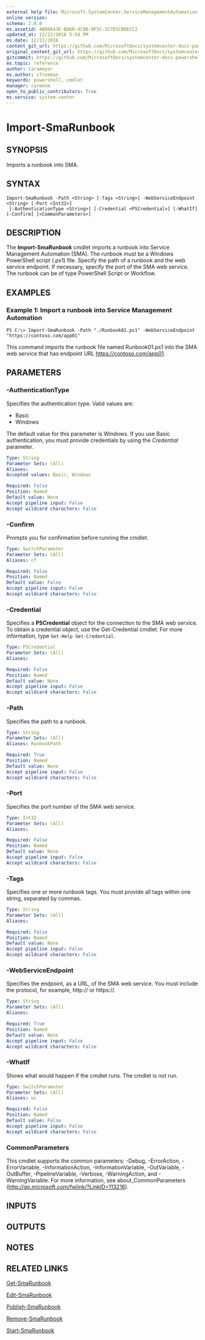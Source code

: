 ```yaml
---
external help file: Microsoft.SystemCenter.ServiceManagementAutomation.dll-Help.xml
online version: 
schema: 2.0.0
ms.assetid: 4B08643E-BD68-4C8B-9F5C-1C7E5CB8ECC2
updated_at: 12/22/2016 5:54 PM
ms.date: 12/22/2016
content_git_url: https://github.com/MicrosoftDocs/systemcenter-docs-powershell/blob/live/systemcenter-cmdlets/SystemCenter2016/ServiceManagementAutomation/vlatest/Import-SmaRunbook.md
original_content_git_url: https://github.com/MicrosoftDocs/systemcenter-docs-powershell/blob/live/systemcenter-cmdlets/SystemCenter2016/ServiceManagementAutomation/vlatest/Import-SmaRunbook.md
gitcommit: https://github.com/MicrosoftDocs/systemcenter-docs-powershell/blob/17c3a51bd892aad46c731d9f381f0704b4815004/systemcenter-cmdlets/SystemCenter2016/ServiceManagementAutomation/vlatest/Import-SmaRunbook.md
ms.topic: reference
author: tarameyer
ms.author: cfreeman
keywords: powershell, cmdlet
manager: carmonm
open_to_public_contributors: True
ms.service: system-center
---
```


# Import-SmaRunbook

## SYNOPSIS
Imports a runbook into SMA.

## SYNTAX

```
Import-SmaRunbook -Path <String> [-Tags <String>] -WebServiceEndpoint <String> [-Port <Int32>]
 [-AuthenticationType <String>] [-Credential <PSCredential>] [-WhatIf] [-Confirm] [<CommonParameters>]
```

## DESCRIPTION
The **Import-SmaRunbook** cmdlet imports a runbook into Service Management Automation (SMA).
The runbook must be a Windows PowerShell script (.ps1) file.
Specify the path of a runbook and the web service endpoint.
If necessary, specify the port of the SMA web service.
The runbook can be of type PowerShell Script or Workflow.

## EXAMPLES

### Example 1: Import a runbook into Service Management Automation
```
PS C:\> Import-SmaRunbook -Path "./Runbook01.ps1" -WebServiceEndpoint "https://contoso.com/app01"
```

This command imports the runbook file named Runbook01.ps1 into the SMA web service that has endpoint URL https://contoso.com/app01.

## PARAMETERS

### -AuthenticationType
Specifies the authentication type.
Valid values are: 

- Basic
- Windows

The default value for this parameter is Windows.
If you use Basic authentication, you must provide credentials by using the *Credential* parameter.

```yaml
Type: String
Parameter Sets: (All)
Aliases: 
Accepted values: Basic, Windows

Required: False
Position: Named
Default value: None
Accept pipeline input: False
Accept wildcard characters: False
```

### -Confirm
Prompts you for confirmation before running the cmdlet.

```yaml
Type: SwitchParameter
Parameter Sets: (All)
Aliases: cf

Required: False
Position: Named
Default value: False
Accept pipeline input: False
Accept wildcard characters: False
```

### -Credential
Specifies a **PSCredential** object for the connection to the SMA web service.
To obtain a credential object, use the Get-Credential cmdlet.
For more information, type `Get-Help Get-Credential`.

```yaml
Type: PSCredential
Parameter Sets: (All)
Aliases: 

Required: False
Position: Named
Default value: None
Accept pipeline input: False
Accept wildcard characters: False
```

### -Path
Specifies the path to a runbook.

```yaml
Type: String
Parameter Sets: (All)
Aliases: RunbookPath

Required: True
Position: Named
Default value: None
Accept pipeline input: False
Accept wildcard characters: False
```

### -Port
Specifies the port number of the SMA web service.

```yaml
Type: Int32
Parameter Sets: (All)
Aliases: 

Required: False
Position: Named
Default value: None
Accept pipeline input: False
Accept wildcard characters: False
```

### -Tags
Specifies one or more runbook tags.
You must provide all tags within one string, separated by commas.

```yaml
Type: String
Parameter Sets: (All)
Aliases: 

Required: False
Position: Named
Default value: None
Accept pipeline input: False
Accept wildcard characters: False
```

### -WebServiceEndpoint
Specifies the endpoint, as a URL, of the SMA web service.
You must include the protocol, for example, http:// or https://.

```yaml
Type: String
Parameter Sets: (All)
Aliases: 

Required: True
Position: Named
Default value: None
Accept pipeline input: False
Accept wildcard characters: False
```

### -WhatIf
Shows what would happen if the cmdlet runs.
The cmdlet is not run.

```yaml
Type: SwitchParameter
Parameter Sets: (All)
Aliases: wi

Required: False
Position: Named
Default value: False
Accept pipeline input: False
Accept wildcard characters: False
```

### CommonParameters
This cmdlet supports the common parameters: -Debug, -ErrorAction, -ErrorVariable, -InformationAction, -InformationVariable, -OutVariable, -OutBuffer, -PipelineVariable, -Verbose, -WarningAction, and -WarningVariable. For more information, see about_CommonParameters (http://go.microsoft.com/fwlink/?LinkID=113216).

## INPUTS

## OUTPUTS

## NOTES

## RELATED LINKS

[Get-SmaRunbook](xref:SystemCenter2016/ServiceManagementAutomation/vlatest/Get-SmaRunbook.md)

[Edit-SmaRunbook](xref:SystemCenter2016/ServiceManagementAutomation/vlatest/Edit-SmaRunbook.md)

[Publish-SmaRunbook](xref:SystemCenter2016/ServiceManagementAutomation/vlatest/Publish-SmaRunbook.md)

[Remove-SmaRunbook](xref:SystemCenter2016/ServiceManagementAutomation/vlatest/Remove-SmaRunbook.md)

[Start-SmaRunbook](xref:SystemCenter2016/ServiceManagementAutomation/vlatest/Start-SmaRunbook.md)


